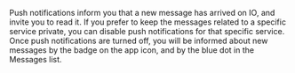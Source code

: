 Push notifications inform you that a new message has arrived on IO, and invite you to read it. If you prefer to keep the messages related to a specific service private, you can disable push notifications for that specific service. Once push notifications are turned off, you will be informed about new messages by the badge on the app icon, and by the blue dot in the Messages list.
